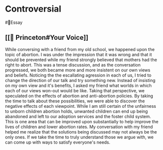 # Controversial
#📝Essay

## [[🏫 Princeton#Your Voice]]
While conversing with a friend from my old school, we happened upon the topic of abortion. I was under the impression that it was wrong and that it should be prevented while my friend strongly believed that mothers had the right to abort. This was a tense discussion, and as the conversation progressed, we both became more and more insistent on our own views and beliefs. Noticing the the escallating agression in each of us, I tried to change the direction of our talk and try something new.
Instead of insisting on my own view and it's benefits, I asked my friend what worlds in which each of our views won-out would be like. Taking that perspective, we speculated on the effects of abortion and anti-abortion policies. By taking the time to talk about these possibilities, we were able to discover the negative effects of each viewpoint. While I am still certain of the unfairness to unborn children abortion holds, unwanted children can end up being abandoned and left to our adoption services and the foster child system. This is one area that can be improved upon substantially to help improve the lives of children and lower abortion rates.
My conversation with my friend helped me realize that the solutions being discussed may not always be the only ones. If we take the time to truly understand those we argue with, we can come up with ways to satisfy everyone's needs.